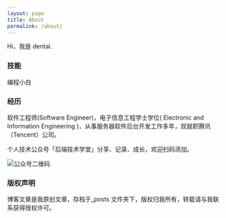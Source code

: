 ```yaml
---
layout: page
title: About
permalink: /about/
---
```


Hi，我是 dental.

### 技能

编程小白

### 经历

软件工程师(Software Engineer)，电子信息工程学士学位( Electronic and Information Engineering )，从事服务器软件后台开发工作多年，现就职腾讯（Tencent）公司。

个人技术公众号「后端技术学堂」分享、记录、成长，欢迎扫码添加。

![公众号二维码](http://43.129.169.76:8080/s/YN3aCcp8FPMMnnB)



### 版权声明

博客文章是我原创文章，存档于_posts 文件夹下，版权归我所有，转载请与我联系获得授权许可。

